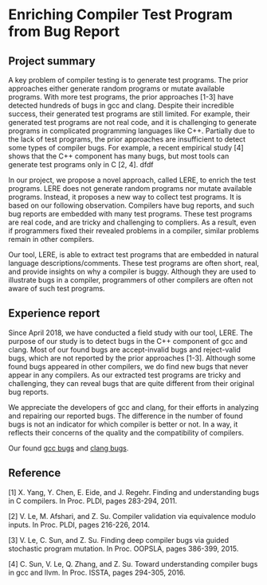 # Enriching Compiler Test Program from Bug Report

## Project summary

A key problem of compiler testing is to generate test programs. The prior approaches either generate random programs or mutate available programs. With more test programs, the prior approaches [1-3] have detected hundreds of bugs in gcc and clang. Despite their incredible success, their generated test programs are still limited. For example, their generated test programs are not real code, and it is challenging to generate programs in complicated programming languages like C++. Partially due to the lack of test programs, the prior approaches are insufficient to detect some types of compiler bugs. For example, a recent empirical study [4] shows that the C++ component has many bugs, but most tools can generate test programs only in C [2, 4]. dfdf

In our project, we propose a novel approach, called LERE, to enrich the test programs. LERE does not generate random programs nor mutate available programs. Instead, it proposes a new way to collect test programs. It is based on our following observation. Compilers have bug reports, and such bug reports are embedded with many test programs. These test programs are real code, and are tricky and challenging to compliers. As a result, even if programmers fixed their revealed problems in a compiler, similar problems remain in other compilers.

Our tool, LERE, is able to extract test programs that are embedded in natural language descriptions/comments. These test programs are often short, real, and provide insights on why a compiler is buggy. Although they are used to illustrate bugs in a compiler, programmers of other compilers are often not aware of such test programs. 


## Experience report

Since April 2018, we have conducted a field study with our tool, LERE. The purpose of our study is to detect bugs in the C++ component of gcc and clang. Most of our found bugs are accept-invalid bugs and reject-valid bugs, which are not reported by the prior approaches [1-3]. Although some found bugs appeared in other compilers, we do find new bugs that never appear in any compilers. As our extracted test programs are tricky and challenging, they can reveal bugs that are quite different from their original bug reports. 

We appreciate the developers of gcc and clang, for their efforts in analyzing and repairing our reported bugs. The difference in the number of found bugs is not an indicator for which compiler is better or not. In a way, it reflects their concerns of the quality and the compatibility of compilers.

Our found [gcc bugs](https://anonymous.4open.science/repository/bae36f81-a4bc-46fa-bea5-c04af4271d4d/gccbugs.txt) and [clang bugs](https://anonymous.4open.science/repository/bae36f81-a4bc-46fa-bea5-c04af4271d4d/clangbugs.txt).


## Reference

[1] X. Yang, Y. Chen, E. Eide, and J. Regehr. Finding and understanding bugs in C compilers. In Proc. PLDI, pages 283-294, 2011.

[2] V. Le, M. Afshari, and Z. Su. Compiler validation via equivalence modulo inputs. In Proc. PLDI, pages 216-226, 2014.

[3] V. Le, C. Sun, and Z. Su. Finding deep compiler bugs via guided stochastic program mutation. In Proc. OOPSLA, pages 386-399, 2015.

[4] C. Sun, V. Le, Q. Zhang, and Z. Su. Toward understanding compiler bugs in gcc and llvm. In Proc. ISSTA, pages 294-305, 2016.
